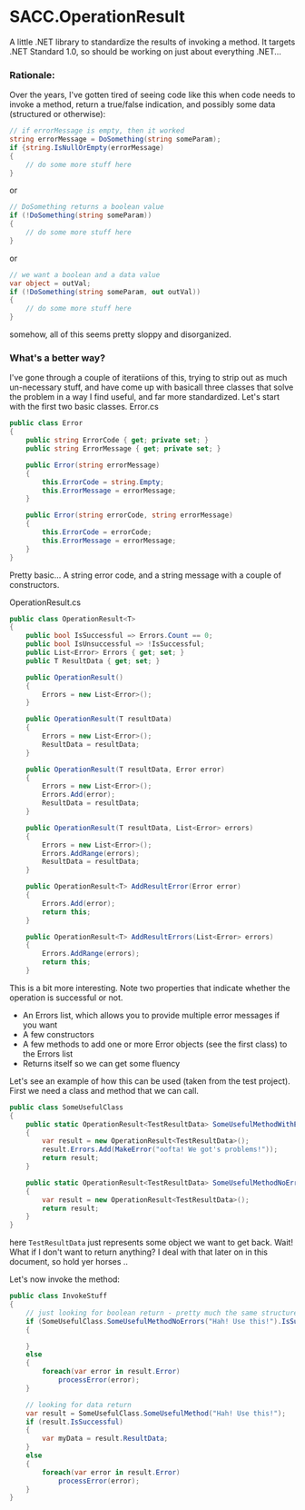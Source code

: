 # SACC.OperationResult
A little .NET library to standardize the results of invoking a method.
It targets .NET Standard 1.0, so should be working on just about everything .NET...

### Rationale:
Over the years, I've gotten tired of seeing code like this when code needs to invoke a method, return a true/false indication, and possibly some data (structured or otherwise):
``` C#
// if errorMessage is empty, then it worked
string errorMessage = DoSomething(string someParam);
if {string.IsNullOrEmpty(errorMessage) 
{
	// do some more stuff here
}
```
or
``` C#
// DoSomething returns a boolean value 
if (!DoSomething(string someParam))
{
	// do some more stuff here
}
```
or
``` C#
// we want a boolean and a data value
var object = outVal;
if (!DoSomething(string someParam, out outVal))
{
	// do some more stuff here
}
```
somehow, all of this seems pretty sloppy and disorganized. 

### What's a better way?
I've gone through a couple of iteratiions of this, trying to strip out as much un-necessary stuff, and have come up with basicall three classes that solve the problem in a way I find useful, and far more standardized.
Let's start with the first two basic classes.
Error.cs
``` C#
public class Error
{
	public string ErrorCode { get; private set; }
	public string ErrorMessage { get; private set; }

	public Error(string errorMessage)
	{
		this.ErrorCode = string.Empty;
		this.ErrorMessage = errorMessage;
	}

	public Error(string errorCode, string errorMessage)
	{
		this.ErrorCode = errorCode;
		this.ErrorMessage = errorMessage;
	}
}
```
Pretty basic... A string error code, and a string message with a couple of constructors.

OperationResult.cs
``` C#
public class OperationResult<T>
{
	public bool IsSuccessful => Errors.Count == 0;
	public bool IsUnsuccessful => !IsSuccessful;
	public List<Error> Errors { get; set; }
	public T ResultData { get; set; }

	public OperationResult()
	{
		Errors = new List<Error>();
	}

	public OperationResult(T resultData)
	{
		Errors = new List<Error>();
		ResultData = resultData;
	}

	public OperationResult(T resultData, Error error)
	{
		Errors = new List<Error>();
		Errors.Add(error);
		ResultData = resultData;
	}

	public OperationResult(T resultData, List<Error> errors)
	{
		Errors = new List<Error>();
		Errors.AddRange(errors);
		ResultData = resultData;
	}

	public OperationResult<T> AddResultError(Error error)
	{
		Errors.Add(error);
		return this;
	}

	public OperationResult<T> AddResultErrors(List<Error> errors)
	{
		Errors.AddRange(errors);
		return this;
	}
```
This is a bit more interesting. Note two properties that indicate whether the operation is successful or not. 
* An Errors list, which allows you to provide multiple error messages if you want
* A few constructors
* A few methods to add one or more Error objects (see the first class) to the Errors list
* Returns itself so we can get some fluency

Let's see an example of how this can be used (taken from the test project). First we need a class and method that we can call.
``` C#
public class SomeUsefulClass
{
	public static OperationResult<TestResultData> SomeUsefulMethodWithErrors(string someParam)
	{
		var result = new OperationResult<TestResultData>();
		result.Errors.Add(MakeError("oofta! We got's problems!"));
		return result;
	}

	public static OperationResult<TestResultData> SomeUsefulMethodNoErrors(string someParam)
	{
		var result = new OperationResult<TestResultData>();
		return result;
	}
}
```
here ```TestResultData``` just represents some object we want to get back. Wait! What if I don't want to return anything? I deal with that later on in this document, so hold yer horses ..

Let's now invoke the method:
```C#
public class InvokeStuff
{
	// just looking for boolean return - pretty much the same structure
	if (SomeUsefulClass.SomeUsefulMethodNoErrors("Hah! Use this!").IsSuccessful))
	{

	}
	else
	{
		foreach(var error in result.Error)
			processError(error);
	}

	// looking for data return 
	var result = SomeUsefulClass.SomeUsefulMethod("Hah! Use this!");
	if (result.IsSuccessful)
	{
		var myData = result.ResultData;
	}
	else
	{
		foreach(var error in result.Error)
			processError(error);
	}
}
```